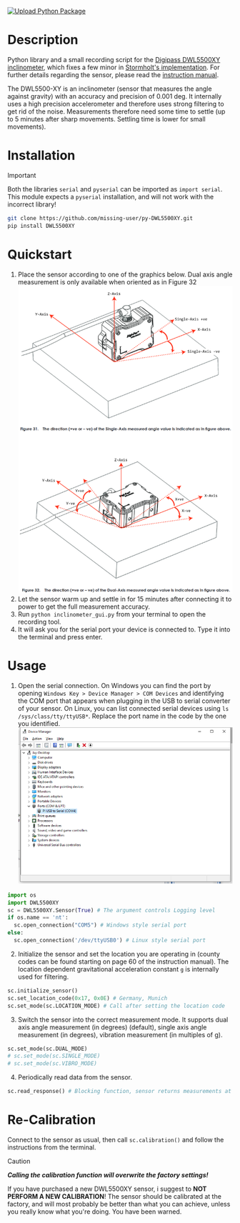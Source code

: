[![Upload Python Package](https://github.com/missing-user/py-DWL5500XY/actions/workflows/python-publish.yml/badge.svg)](https://github.com/missing-user/py-DWL5500XY/actions/workflows/python-publish.yml)
# Description
Python library and a small recording script for the [Digipass DWL5500XY inclinometer](https://www.digipas.com/product/precision-measurement/2-axis-inclination-sensor-module/dwl-5500xy.php), which fixes a few minor in [Stormholt's implementation](https://github.com/Stormholt/DWL5500XY-Python). 
For further details regarding the sensor, please read the [instruction manual](https://www.digipas.com/documents/DWL-5x000%20Instruction%20Manual-rev.2.4.12.pdf). 

The DWL5500-XY is an inclinometer (sensor that measures the angle against gravity) with an accuracy and precision of 0.001 deg. It internally uses a high precision accelerometer and therefore uses strong filtering to get rid of the noise. Measurements therefore need some time to settle (up to 5 minutes after sharp movements. Settling time is lower for small movements).

# Installation
> [!IMPORTANT]
> Both the libraries `serial` and `pyserial` can be imported as `import serial`. This module expects a `pyserial` installation, and will not work with the incorrect library!
```sh
git clone https://github.com/missing-user/py-DWL5500XY.git
pip install DWL5500XY
```
# Quickstart
1. Place the sensor according to one of the graphics below. Dual axis angle measurement is only available when oriented as in Figure 32 ![Graphic about mounting styles from the instruction manual](docs/angle_measurement_modes.png)
2. Let the sensor warm up and settle in for 15 minutes after connecting it to power to get the full measurement accuracy.
3. Run `python inclinometer_gui.py` from your terminal to open the recording tool.
4. It will ask you for the serial port your device is connected to. Type it into the terminal and press enter.
# Usage
1. Open the serial connection. On Windows you can find the port by opening `Windows Key > Device Manager > COM Devices` and identifying the COM port that appears when plugging in the USB to serial converter of your sensor. On Linux, you can list connected serial devices using `ls /sys/class/tty/ttyUSB*`. Replace the port name in the code by the one you identified. ![windows screenshot](docs/Windows10USB.png)
  ```python
  import os
  import DWL5500XY
  sc = DWL5500XY.Sensor(True) # The argument controls Logging level
  if os.name == 'nt':
    sc.open_connection("COM5") # Windows style serial port
  else:
    sc.open_connection('/dev/ttyUSB0') # Linux style serial port
  ```
2. Initialize the sensor and set the location you are operating in (county codes can be found starting on page 60 of the instruction manual). The location dependent gravitational acceleration constant `g` is internally used for filtering. 
  ```python
  sc.initialize_sensor()
  sc.set_location_code(0x17, 0x0E) # Germany, Munich
  sc.set_mode(sc.LOCATION_MODE) # Call after setting the location code
  ```
3. Switch the sensor into the correct measurement mode. It supports dual axis angle measurement (in degrees) (default), single axis angle measurement (in degrees), vibration measurement (in multiples of g).
  ```python
  sc.set_mode(sc.DUAL_MODE)
  # sc.set_mode(sc.SINGLE_MODE)
  # sc.set_mode(sc.VIBRO_MODE)
  ```
4. Periodically read data from the sensor.
  ```python
  sc.read_response() # Blocking function, sensor returns measurements at a rate of 10Hz 
  ```
# Re-Calibration
Connect to the sensor as usual, then call `sc.calibration()` and follow the instructions from the terminal.
> [!CAUTION]
> ***Calling the calibration function will overwrite the factory settings!***
>
> If you have purchased a new DWL5500XY sensor, i suggest to **NOT PERFORM A NEW CALIBRATION**! The sensor should be calibrated at the factory, and will most probably be better than what you can achieve, unless you really know what you're doing. You have been warned.
